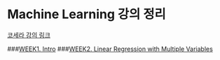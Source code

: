 # Machine Learning 강의 정리
[코세라 강의 링크](https://www.coursera.org/learn/machine-learning/home/welcome)

###[WEEK1. Intro](/week1/summary1.md)
###[WEEK2. Linear Regression with Multiple Variables](/week2/summary2.md)